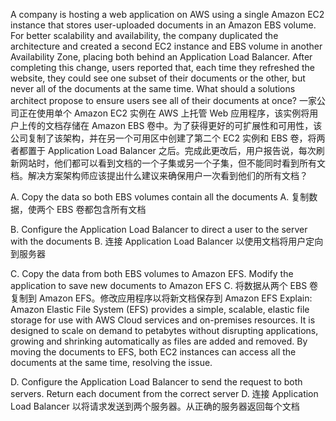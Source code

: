 A company is hosting a web application on AWS using a single Amazon EC2 instance that stores user-uploaded documents in an Amazon EBS volume. For better scalability and availability, the company duplicated the architecture and created a second EC2 instance and EBS volume in another Availability Zone, placing both behind an Application Load Balancer. After completing this change, users reported that, each time they refreshed the website, they could see one subset of their documents or the other, but never all of the documents at the same time. What should a solutions architect propose to ensure users see all of their documents at once? 
一家公司正在使用单个 Amazon EC2 实例在 AWS 上托管 Web 应用程序，该实例将用户上传的文档存储在 Amazon EBS 卷中。为了获得更好的可扩展性和可用性，该公司复制了该架构，并在另一个可用区中创建了第二个 EC2 实例和 EBS 卷，将两者都置于 Application Load Balancer 之后。完成此更改后，用户报告说，每次刷新网站时，他们都可以看到文档的一个子集或另一个子集，但不能同时看到所有文档。解决方案架构师应该提出什么建议来确保用户一次看到他们的所有文档？

A. Copy the data so both EBS volumes contain all the documents 
A. 复制数据，使两个 EBS 卷都包含所有文档 

B. Configure the Application Load Balancer to direct a user to the server with the documents
B. 连接 Application Load Balancer 以使用文档将用户定向到服务器

C. Copy the data from both EBS volumes to Amazon EFS. Modify the application to save new documents to Amazon EFS
C. 将数据从两个 EBS 卷复制到 Amazon EFS。修改应用程序以将新文档保存到 Amazon EFS 
Explain: Amazon Elastic File System (EFS) provides a simple, scalable, elastic file storage for use with AWS Cloud services and on-premises resources. It is designed to scale on demand to petabytes without disrupting applications, growing and shrinking automatically as files are added and removed. By moving the documents to EFS, both EC2 instances can access all the documents at the same time, resolving the issue.

D. Configure the Application Load Balancer to send the request to both servers. Return each document from the correct server
D. 连接 Application Load Balancer 以将请求发送到两个服务器。从正确的服务器返回每个文档